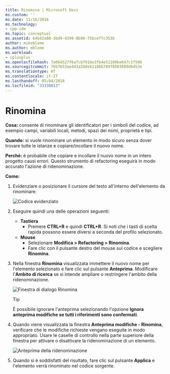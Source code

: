 ```yaml
---
title: Rinomina | Microsoft Docs
ms.custom: ''
ms.date: 11/16/2016
ms.technology:
- cpp-ide
ms.topic: conceptual
ms.assetid: 64b42a88-3bd9-4399-8b96-75bceffc353b
author: mikeblome
ms.author: mblome
ms.workload:
- cplusplus
ms.openlocfilehash: 7a064527f6afcbf91be3fb4e51180be647c1f506
ms.sourcegitcommit: 76b7653ae443a2b8eb1186b789f8503609d6453e
ms.translationtype: HT
ms.contentlocale: it-IT
ms.lasthandoff: 05/04/2018
ms.locfileid: "33339813"
---
```

# <a name="rename"></a>Rinomina
**Cosa:** consente di rinominare gli identificatori per i simboli del codice, ad esempio campi, variabili locali, metodi, spazi dei nomi, proprietà e tipi.

**Quando:** si vuole rinominare un elemento in modo sicuro senza dover trovare tutte le istanze e copiare/incollare il nuovo nome.  

**Perché:** è probabile che copiare e incollare il nuovo nome in un intero progetto causi errori.  Questo strumento di refactoring eseguirà in modo accurato l'azione di ridenominazione.

**Come:**

1. Evidenziare o posizionare il cursore del testo all'interno dell'elemento da rinominare:

   ![Codice evidenziato](images/rename_highlight.png)

1. Eseguire quindi una delle operazioni seguenti:
   * **Tastiera**
     * Premere **CTRL+R** e quindi **CTRL+R**.  Si noti che i tasti di scelta rapida possono essere diversi a seconda del profilo selezionato.
   * **Mouse**
     * Selezionare **Modifica > Refactoring > Rinomina**.
     * Fare clic con il pulsante destro del mouse sul codice e scegliere **Rinomina**.

1. Nella finestra **Rinomina** visualizzata immettere il nuovo nome per l'elemento selezionato e fare clic sul pulsante **Anteprima**.  Modificare l'**Ambito di ricerca** se si intende ampliare o restringere l'ambito della ridenominazione.

   ![Finestra di dialogo Rinomina](images/rename_dialog.png)

   > [!TIP]
   > È possibile ignorare l'anteprima selezionando l'opzione **Ignora anteprima modifiche se tutti i riferimenti sono confermati**.

1. Quando viene visualizzata la finestra **Anteprima modifiche - Rinomina**, verificare che le modifiche richieste vengano eseguite in modo appropriato.  Usare le caselle di controllo nella parte superiore della finestra per attivare o disattivare la ridenominazione di un elemento.

   ![Anteprima della ridenominazione](images/rename_preview.png)

1. Quando si è soddisfatti del risultato, fare clic sul pulsante **Applica** e l'elemento verrà rinominato nel codice sorgente.
